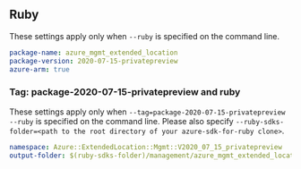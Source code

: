 ## Ruby

These settings apply only when `--ruby` is specified on the command line.

```yaml
package-name: azure_mgmt_extended_location
package-version: 2020-07-15-privatepreview
azure-arm: true
```

### Tag: package-2020-07-15-privatepreview and ruby

These settings apply only when `--tag=package-2020-07-15-privatepreview --ruby` is specified on the command line.
Please also specify `--ruby-sdks-folder=<path to the root directory of your azure-sdk-for-ruby clone>`.

```yaml $(tag) == 'package-2020-07-15-privatepreview' && $(ruby)
namespace: Azure::ExtendedLocation::Mgmt::V2020_07_15_privatepreview
output-folder: $(ruby-sdks-folder)/management/azure_mgmt_extended_location/lib
```
